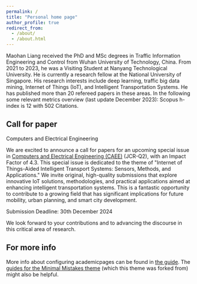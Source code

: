```yaml
---
permalink: /
title: "Personal home page"
author_profile: true
redirect_from: 
  - /about/
  - /about.html
---
```


Maohan Liang received the PhD and MSc degrees in Traffic Information Engineering and Control from Wuhan University of Technology, China. From 2021 to 2023, he was a Visiting Student at Nanyang Technological University. He is currently a research fellow at the National University of Singapore. His research interests include deep learning, traffic big data mining, Internet of Things (IoT), and Intelligent Transportation Systems. He has published more than 20 refereed papers in these areas. In the following some relevant metrics overview (last update December 2023): Scopus h-index is 12 with 502 Citations.


Call for paper
------
Computers and Electrical Engineering

We are excited to announce a call for papers for an upcoming special issue in [Computers and Electrical Engineering (CAEE)]([https://academicpages.github.io/markdown/](https://www.sciencedirect.com/journal/computers-and-electrical-engineering/about/call-for-papers)) (JCR-Q2), with an Impact Factor of 4.3. This special issue is dedicated to the theme of "Internet of Things-Aided Intelligent Transport Systems: Sensors, Methods, and Applications." We invite original, high-quality submissions that explore innovative IoT solutions, methodologies, and practical applications aimed at enhancing intelligent transportation systems. This is a fantastic opportunity to contribute to a growing field that has significant implications for future mobility, urban planning, and smart city development.

Submission Deadline: 30th December 2024

We look forward to your contributions and to advancing the discourse in this critical area of research.

For more info
------
More info about configuring academicpages can be found in [the guide](https://academicpages.github.io/markdown/). The [guides for the Minimal Mistakes theme](https://mmistakes.github.io/minimal-mistakes/docs/configuration/) (which this theme was forked from) might also be helpful.
